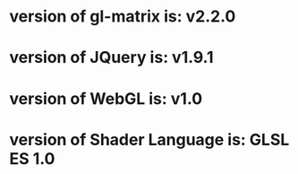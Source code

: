 # version of gl-matrix is:       v2.2.0
# version of JQuery is:          v1.9.1
# version of WebGL is:           v1.0
# version of Shader Language is: GLSL ES 1.0
